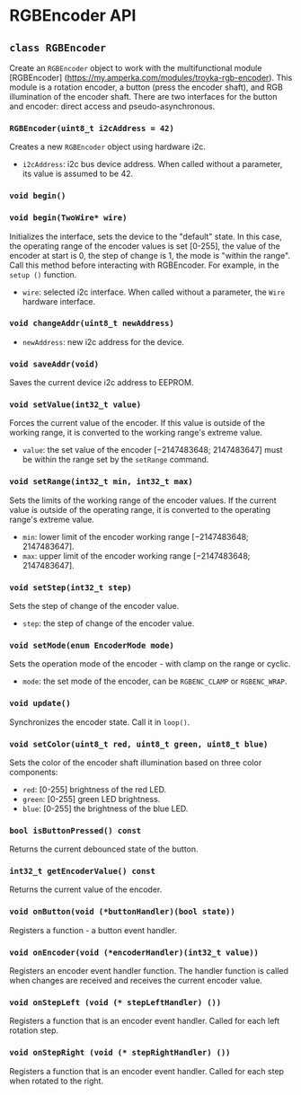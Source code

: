 # RGBEncoder API

## `class RGBEncoder`

Create an `RGBEncoder` object to work with the multifunctional module [RGBEncoder] (https://my.amperka.com/modules/troyka-rgb-encoder).
This module is a rotation encoder, a button (press the encoder shaft), and RGB illumination of the encoder shaft. There are two interfaces for the button and encoder: direct access and pseudo-asynchronous.

### `RGBEncoder(uint8_t i2cAddress = 42)`

Creates a new `RGBEncoder` object using hardware i2c.

- `i2cAddress`: i2c bus device address. When called without a parameter, its value is assumed to be 42.

### `void begin()`

### `void begin(TwoWire* wire)`

Initializes the interface, sets the device to the "default" state. In this case, the operating range of the encoder values ​​is set [0-255], the value of the encoder at start is 0, the step of change is 1, the mode is "within the range".
Call this method before interacting with RGBEncoder. For example, in the `setup ()` function.

- `wire`: selected i2c interface. When called without a parameter, the `Wire` hardware interface.

### `void changeAddr(uint8_t newAddress)`

- `newAddress`: new i2c address for the device.

### `void saveAddr(void)`

Saves the current device i2c address to EEPROM.

### `void setValue(int32_t value)`

Forces the current value of the encoder. If this value is outside of the working range, it is converted to the working range's extreme value.

- `value`: the set value of the encoder [−2147483648; 2147483647] must be within the range set by the `setRange` command.

### `void setRange(int32_t min, int32_t max)`

Sets the limits of the working range of the encoder values. If the current value is outside of the operating range, it is converted to the operating range's extreme value.

- `min`: lower limit of the encoder working range [−2147483648; 2147483647].
- `max`: upper limit of the encoder working range [−2147483648; 2147483647].

### `void setStep(int32_t step)`

Sets the step of change of the encoder value.

- `step`: the step of change of the encoder value.

### `void setMode(enum EncoderMode mode)`

Sets the operation mode of the encoder - with clamp on the range or cyclic.

- `mode`: the set mode of the encoder, can be `RGBENC_CLAMP` or `RGBENC_WRAP`.

### `void update()`

Synchronizes the encoder state. Call it in `loop()`.

### `void setColor(uint8_t red, uint8_t green, uint8_t blue)`

Sets the color of the encoder shaft illumination based on three color components:

- `red`: [0-255] brightness of the red LED.
- `green`: [0-255] green LED brightness.
- `blue`: [0-255] the brightness of the blue LED.

### `bool isButtonPressed() const`

Returns the current debounced state of the button.

### `int32_t getEncoderValue() const`

Returns the current value of the encoder.

### `void onButton(void (*buttonHandler)(bool state))`

Registers a function - a button event handler.

### `void onEncoder(void (*encoderHandler)(int32_t value))`

Registers an encoder event handler function. The handler function is called when changes are received and receives the current encoder value.

### `void onStepLeft (void (* stepLeftHandler) ())`

Registers a function that is an encoder event handler. Called for each left rotation step.

### `void onStepRight (void (* stepRightHandler) ())`

Registers a function that is an encoder event handler. Called for each step when rotated to the right.
